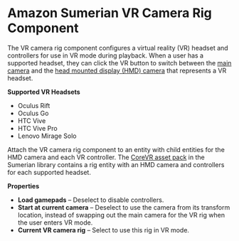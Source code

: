 # Amazon Sumerian VR Camera Rig Component<a name="entities-vrcamerarig"></a>

The VR camera rig component configures a virtual reality \(VR\) headset and controllers for use in VR mode during playback\. When a user has a supported headset, they can click the VR button to switch between the [main camera](entities-camera.md) and the [head mounted display \(HMD\) camera](entities-hmdcamera.md) that represents a VR headset\.

**Supported VR Headsets**
+ Oculus Rift
+ Oculus Go
+ HTC Vive
+ HTC Vive Pro
+ Lenovo Mirage Solo

Attach the VR camera rig component to an entity with child entities for the HMD camera and each VR controller\. The [CoreVR asset pack](assets-vrtools.md) in the Sumerian library contains a rig entity with an HMD camera and controllers for each supported headset\.

**Properties**
+ **Load gamepads** – Deselect to disable controllers\.
+ **Start at current camera** – Deselect to use the camera from its transform location, instead of swapping out the main camera for the VR rig when the user enters VR mode\.
+ **Current VR camera rig** – Select to use this rig in VR mode\.